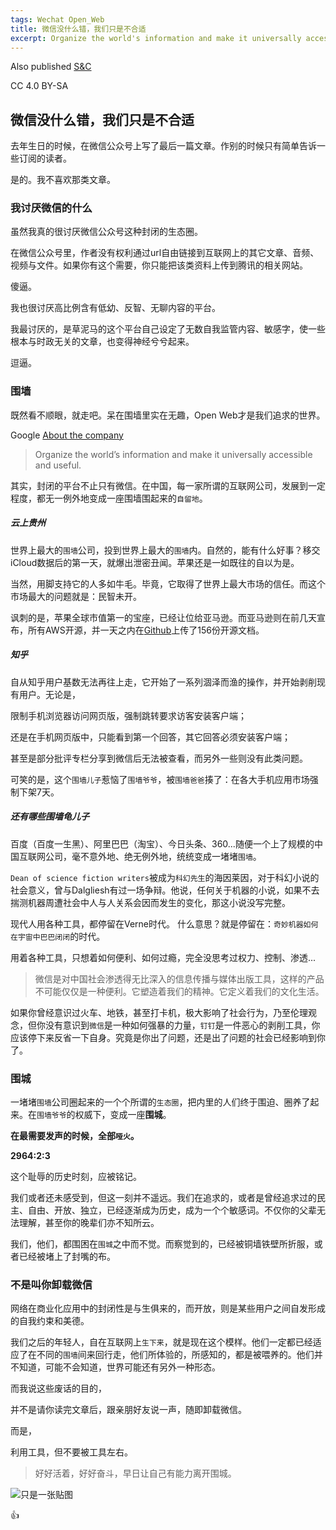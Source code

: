 ```yaml
---
tags: Wechat Open_Web
title: 微信没什么错，我们只是不合适
excerpt: Organize the world's information and make it universally accessible and useful.
---
```



Also published [S&C](https://soandcandy.us)

CC 4.0 BY-SA

## 微信没什么错，我们只是不合适 ##

去年生日的时候，在微信公众号上写了最后一篇文章。作别的时候只有简单告诉一些订阅的读者。

是的。我不喜欢那类文章。


### 我讨厌微信的什么 ###

虽然我真的很讨厌微信公众号这种封闭的生态圈。

在微信公众号里，作者没有权利通过url自由链接到互联网上的其它文章、音频、视频与文件。如果你有这个需要，你只能把该类资料上传到腾讯的相关网站。

傻逼。

我也很讨厌高比例含有低幼、反智、无聊内容的平台。

我最讨厌的，是草泥马的这个平台自己设定了无数自我监管内容、敏感字，使一些根本与时政无关的文章，也变得神经兮兮起来。

逗逼。


### 围墙 ###

既然看不顺眼，就走吧。呆在围墙里实在无趣，Open Web才是我们追求的世界。

Google [About the company](https://www.google.com/about/our-company/)

> Organize the world’s information and make it universally accessible and useful.


其实，封闭的平台不止只有微信。在中国，每一家所谓的互联网公司，发展到一定程度，都无一例外地变成一座围墙围起来的`自留地`。

##### 云上贵州 #####

世界上最大的`围墙`公司，投到世界上最大的`围墙`内。自然的，能有什么好事？移交iCloud数据后的第一天，就爆出泄密丑闻。苹果还是一如既往的自以为是。

当然，用脚支持它的人多如牛毛。毕竟，它取得了世界上最大市场的信任。而这个市场最大的问题就是：民智未开。

讽刺的是，苹果全球市值第一的宝座，已经让位给亚马逊。而亚马逊则在前几天宣布，所有AWS开源，并一天之内在[Github](https://github.com/topics/aws)上传了156份开源文档。


##### 知乎 #####

自从知乎用户基数无法再往上走，它开始了一系列涸泽而渔的操作，并开始剥削现有用户。无论是，

限制手机浏览器访问网页版，强制跳转要求访客安装客户端；

还是在手机网页版中，只能看到第一个回答，其它回答必须安装客户端；

甚至是部分批评专栏分享到微信后无法被查看，而另外一些则没有此类问题。

可笑的是，这个`围墙儿子`惹恼了`围墙爷爷`，被`围墙爸爸`揍了：在各大手机应用市场强制下架7天。


##### 还有哪些围墙龟儿子 #####

百度（百度一生黑）、阿里巴巴（淘宝）、今日头条、360...随便一个上了规模的中国互联网公司，毫不意外地、绝无例外地，统统变成一堵堵`围墙`。



`Dean of science fiction writers`被成为`科幻先生`的海因莱因，对于科幻小说的社会意义，曾与Dalgliesh有过一场争辩。他说，任何关于机器的小说，如果不去揣测机器周遭社会中人与人关系会因而发生的变化，那这小说没写完整。

现代人用各种工具，都停留在Verne时代。
什么意思？就是停留在：`奇妙机器如何在宇宙中巴巴闭闭`的时代。

用着各种工具，只想着如何便利、如何过瘾，完全没思考过权力、控制、渗透...

> 微信是对中国社会渗透得无比深入的信息传播与媒体出版工具，这样的产品不可能仅仅是一种便利。它塑造着我们的精神。它定义着我们的文化生活。

如果你曾经意识过火车、地铁，甚至打卡机，极大影响了社会行为，乃至伦理观念，但你没有意识到`微信`是一种如何强暴的力量，`钉钉`是一件恶心的剥削工具，你应该停下来反省一下自身。究竟是你出了问题，还是出了问题的社会已经影响到你了。


### 围城 ###

一堵堵`围墙`公司圈起来的一个个所谓的`生态圈`，把内里的人们终于围迫、圈养了起来。在`围墙爷爷`的权威下，变成一座**围城**。

**在最需要发声的时候，全部`哑火`。**

**2964:2:3**

这个耻辱的历史时刻，应被铭记。

我们或者还未感受到，但这一刻并不遥远。我们在追求的，或者是曾经追求过的民主、自由、开放、独立，已经逐渐成为历史，成为一个个敏感词。不仅你的父辈无法理解，甚至你的晚辈们亦不知所云。

我们，他们，都围困在`围城`之中而不觉。而察觉到的，已经被铜墙铁壁所折服，或者已经被堵上了封嘴的布。


### 不是叫你卸载微信 ###

网络在商业化应用中的封闭性是与生俱来的，而开放，则是某些用户之间自发形成的自我约束和美德。

我们之后的年轻人，自在互联网上`生下来`，就是现在这个模样。他们一定都已经适应了在不同的`围墙`间来回行走，他们所体验的，所感知的，都是被喂养的。他们并不知道，可能不会知道，世界可能还有另外一种形态。

而我说这些废话的目的，

并不是请你读完文章后，跟亲朋好友说一声，随即卸载微信。

而是，

利用工具，但不要被工具左右。



> 好好活着，好好奋斗，早日让自己有能力离开围城。


![只是一张贴图](https://i.imgur.com/E7H6n6S.jpg)

:+1:



